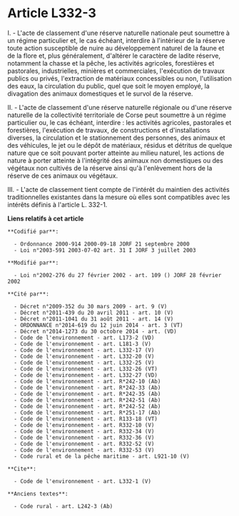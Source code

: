 # Article L332-3

I. - L'acte de classement d'une réserve naturelle nationale peut soumettre à un régime particulier et, le cas échéant,
interdire à l'intérieur de la réserve toute action susceptible de nuire au développement naturel de la faune et de la flore
et, plus généralement, d'altérer le caractère de ladite réserve, notamment la chasse et la pêche, les activités agricoles,
forestières et pastorales, industrielles, minières et commerciales, l'exécution de travaux publics ou privés, l'extraction de
matériaux concessibles ou non, l'utilisation des eaux, la circulation du public, quel que soit le moyen employé, la
divagation des animaux domestiques et le survol de la réserve.

II. - L'acte de classement d'une réserve naturelle régionale ou d'une réserve naturelle de la collectivité territoriale de
Corse peut soumettre à un régime particulier ou, le cas échéant, interdire : les activités agricoles, pastorales et
forestières, l'exécution de travaux, de constructions et d'installations diverses, la circulation et le stationnement des
personnes, des animaux et des véhicules, le jet ou le dépôt de matériaux, résidus et détritus de quelque nature que ce soit
pouvant porter atteinte au milieu naturel, les actions de nature à porter atteinte à l'intégrité des animaux non domestiques
ou des végétaux non cultivés de la réserve ainsi qu'à l'enlèvement hors de la réserve de ces animaux ou végétaux.

III. - L'acte de classement tient compte de l'intérêt du maintien des activités traditionnelles existantes dans la mesure où
elles sont compatibles avec les intérêts définis à l'article L. 332-1.

**Liens relatifs à cet article**

	**Codifié par**:

	  - Ordonnance 2000-914 2000-09-18 JORF 21 septembre 2000
	  - Loi n°2003-591 2003-07-02 art. 31 I JORF 3 juillet 2003

	**Modifié par**:

	  - Loi n°2002-276 du 27 février 2002 - art. 109 () JORF 28 février 2002

	**Cité par**:

	  - Décret n°2009-352 du 30 mars 2009 - art. 9 (V)
	  - Décret n°2011-439 du 20 avril 2011 - art. 10 (V)
	  - Décret n°2011-1041 du 31 août 2011 - art. 14 (V)
	  - ORDONNANCE n°2014-619 du 12 juin 2014 - art. 3 (VT)
	  - Décret n°2014-1273 du 30 octobre 2014 - art. (VD)
	  - Code de l'environnement - art. L173-2 (VD)
	  - Code de l'environnement - art. L181-3 (V)
	  - Code de l'environnement - art. L332-17 (V)
	  - Code de l'environnement - art. L332-20 (V)
	  - Code de l'environnement - art. L332-25 (V)
	  - Code de l'environnement - art. L332-26 (VT)
	  - Code de l'environnement - art. L332-27 (VD)
	  - Code de l'environnement - art. R*242-10 (Ab)
	  - Code de l'environnement - art. R*242-33 (Ab)
	  - Code de l'environnement - art. R*242-35 (Ab)
	  - Code de l'environnement - art. R*242-51 (Ab)
	  - Code de l'environnement - art. R*242-52 (Ab)
	  - Code de l'environnement - art. R*251-17 (Ab)
	  - Code de l'environnement - art. R133-18 (VT)
	  - Code de l'environnement - art. R332-10 (V)
	  - Code de l'environnement - art. R332-34 (V)
	  - Code de l'environnement - art. R332-36 (V)
	  - Code de l'environnement - art. R332-52 (V)
	  - Code de l'environnement - art. R332-53 (V)
	  - Code rural et de la pêche maritime - art. L921-10 (V)

	**Cite**:

	  - Code de l'environnement - art. L332-1 (V)

	**Anciens textes**:

	  - Code rural - art. L242-3 (Ab)
